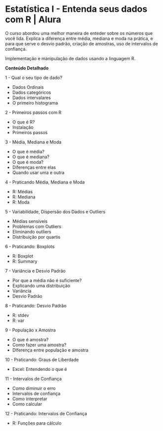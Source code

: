 # Estatística I - Entenda seus dados com R | Alura

O curso abordou uma melhor maneira de enteder sobre os números que você lida. Explica a diferença entre média, mediana e moda na prática, e para que serve o desvio padrão, criação de amostras, uso de intervalos de confiança.

Implementação e manipulação de dados usando a linguagem R.

**Conteúdo Detalhado**

1 - Qual o seu tipo de dado?
   - Dados Ordinais
   - Dados categóricos
   - Dados intervalares
   - O primeiro histograma
        
2 - Primeiros passos com R
   - O que é R?
   - Instalação
   - Primeiros passos
        
3 - Média, Mediana e Moda
   - O que é média?
   - O que é mediana?
   - O que é moda?
   - Diferenças entre elas
   - Quando usar uma e outra
        
4 - Praticando Média, Mediana e Moda
   - R: Médias
   - R: Mediana
   - R: Moda
        
5 - Variabilidade, Dispersão dos Dados e Outliers
   - Médias sensíveis
   - Problemas com Outliers
   - Eliminando outliers
   - Distribuição por quartis
        
6 - Praticando: Boxplots
   - R: Boxplot
   - R: Summary
        
7 - Variância e Desvio Padrão
   - Por que a média não é suficiente?
   - Explicando uma distribuição
   - Variância
   - Desvio Padrão
        
8 - Praticando: Desvio Padrão
   - R: stdev
   - R: var
        
9 - População x Amostra
   - O que é amostra?
   - Como fazer uma amostra?
   - DIferença entre população e amostra
        
10 - Praticando: Graus de Liberdade
   - Excel: Entendendo o que é
        
11 - Intervalos de Confiança
   - Como diminuir o erro
   - Intervalos de confiança
   - Como interpretar
   - Como calcular
        
12 - Praticando: Intervalos de Confiança
   - R: Funções para cálculo
